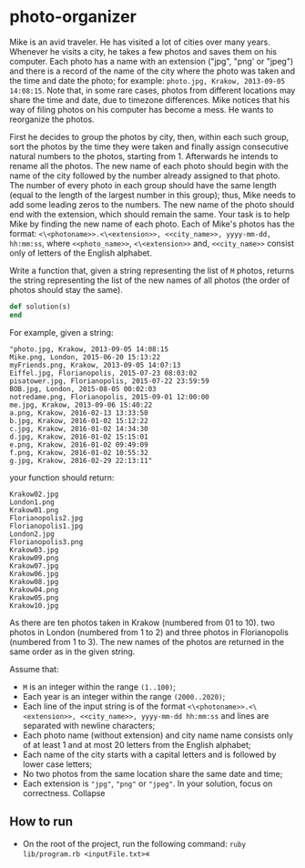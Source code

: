 # photo-organizer

Mike is an avid traveler. He has visited a lot of cities over many years. Whenever he visits a city, he takes a few photos and saves them on his computer. Each photo has a name with an extension ("jpg", "png' or "jpeg") and there is a record of the name of the city where the photo was taken and the time and date the photo; for example: `photo.jpg, Krakow, 2013-09-05 14:08:15`. Note that, in some rare cases, photos from different locations may share the time and date, due to timezone differences. Mike notices that his way of filing photos on his computer has become a mess. He wants to reorganize the photos.

First he decides to group the photos by city, then, within each such group, sort the photos by the time they were taken and finally assign consecutive natural numbers to the photos, starting from 1. Afterwards he intends to rename all the photos. The new name of each photo should begin with the name of the city followed by the number already assigned to that photo. The number of every photo in each group should have the same length (equal to the length of the largest number in this group); thus, Mike needs to add some leading zeros to the numbers. The new name of the photo should end with the extension, which should remain the same. Your task is to help Mike by finding the new name of each photo. Each of Mike's photos has the format: `<\<photoname>>.<\<extension>>, <<city_name>>, yyyy-mm-dd, hh:mm:ss`, where `<<photo_name>>`, `<\<extension>>` and, `<<city_name>>` consist only of letters of the English alphabet.

Write a function that, given a string representing the list of `M` photos, returns the string representing the list of the new names of all photos (the order of photos should stay the same).

```ruby
def solution(s)
end
```

For example, given a string:

```text
"photo.jpg, Krakow, 2013-09-05 14:08:15
Mike.png, London, 2015-06-20 15:13:22
myFriends.png, Krakow, 2013-09-05 14:07:13
Eiffel.jpg, Florianopolis, 2015-07-23 08:03:02
pisatower.jpg, Florianopolis, 2015-07-22 23:59:59
BOB.jpg, London, 2015-08-05 00:02:03
notredame.png, Florianopolis, 2015-09-01 12:00:00
me.jpg, Krakow, 2013-09-06 15:40:22
a.png, Krakow, 2016-02-13 13:33:50
b.jpg, Krakow, 2016-01-02 15:12:22
c.jpg, Krakow, 2016-01-02 14:34:30
d.jpg, Krakow, 2016-01-02 15:15:01
e.png, Krakow, 2016-01-02 09:49:09
f.png, Krakow, 2016-01-02 10:55:32
g.jpg, Krakow, 2016-02-29 22:13:11"
```

your function should return:

```text
Krakow02.jpg
London1.png
Krakow01.png
Florianopolis2.jpg
Florianopolis1.jpg
London2.jpg
Florianopolis3.png
Krakow03.jpg
Krakow09.png
Krakow07.jpg
Krakow06.jpg
Krakow08.jpg
Krakow04.png
Krakow05.png
Krakow10.jpg
```

As there are ten photos taken in Krakow (numbered from 01 to 10). two photos in London (numbered from 1 to 2) and three photos in Florianopolis (numbered from 1 to 3). The new names of the photos are returned in the same order as in the given string.

Assume that:

* `M` is an integer within the range `(1..100)`;
* Each year is an integer within the range `(2000..2020)`;
* Each line of the input string is of the format `<\<photoname>>.<\<extension>>, <<city_name>>, yyyy-mm-dd hh:mm:ss` and lines are separated with newline characters;
* Each photo name (without extension) and city name
 name consists only of at least 1 and at most 20 letters from the English alphabet;
* Each name of the city starts with a capital letters and is followed by lower case letters;
* No two photos from the same location share the same date and time;
* Each extension is `"jpg"`, `"png"` or `"jpeg"`. In your solution, focus on correctness.
Collapse

## How to run
* On the root of the project, run the following command: `ruby lib/program.rb <inputFile.txt>`«
